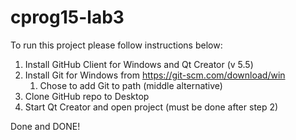 # cprog15-lab3

To run this project please follow instructions below:

1. Install GitHub Client for Windows and Qt Creator (v 5.5)
2. Install Git for Windows from https://git-scm.com/download/win
    1. Chose to add Git to path (middle alternative)
3. Clone GitHub repo to Desktop
4. Start Qt Creator and open project (must be done after step 2)

Done and DONE!
